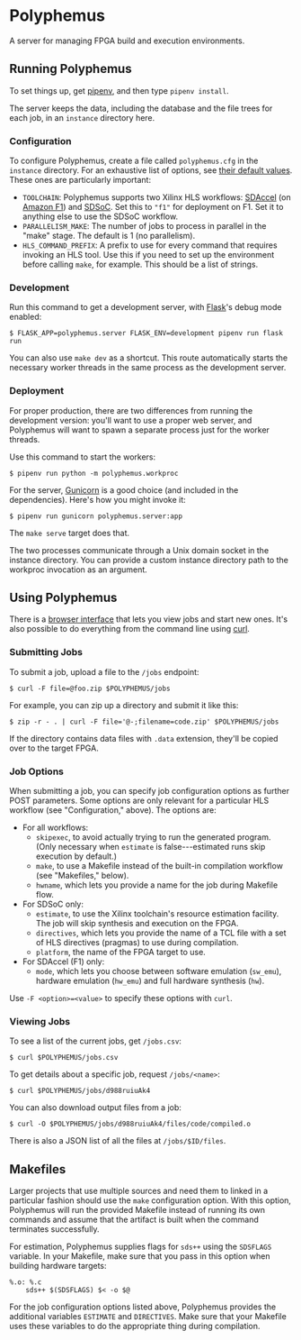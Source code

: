 Polyphemus
==========

A server for managing FPGA build and execution environments.

Running Polyphemus
------------------

To set things up, get [pipenv][], and then type `pipenv install`.

The server keeps the data, including the database and the file trees for each job, in an `instance` directory here.

### Configuration

To configure Polyphemus, create a file called `polyphemus.cfg` in the `instance` directory.
For an exhaustive list of options, see [their default values][defaults].
These ones are particularly important:

- `TOOLCHAIN`: Polyphemus supports two Xilinx HLS workflows: [SDAccel][] (on [Amazon F1][f1]) and [SDSoC][]. Set this to `"f1"` for deployment on F1. Set it to anything else to use the SDSoC workflow.
- `PARALLELISM_MAKE`: The number of jobs to process in parallel in the "make" stage. The default is 1 (no parallelism).
- `HLS_COMMAND_PREFIX`: A prefix to use for every command that requires invoking an HLS tool. Use this if you need to set up the environment before calling `make`, for example. This should be a list of strings.

[defaults]: https://github.com/cucapra/polyphemus/blob/master/polyphemus/config_default.py
[f1]: https://aws.amazon.com/ec2/instance-types/f1/
[sdaccel]: https://www.xilinx.com/products/design-tools/software-zone/sdaccel.html
[sdsoc]: https://www.xilinx.com/sdsoc

### Development

Run this command to get a development server, with [Flask][]'s debug mode enabled:

    $ FLASK_APP=polyphemus.server FLASK_ENV=development pipenv run flask run

You can also use `make dev` as a shortcut.
This route automatically starts the necessary worker threads in the same process as the development server.

[flask]: https://flask.palletsprojects.com/

### Deployment

For proper production, there are two differences from running the development version:
you'll want to use a proper web server, and Polyphemus will want to spawn a separate process just for the worker threads.

Use this command to start the workers:

    $ pipenv run python -m polyphemus.workproc

For the server, [Gunicorn][] is a good choice (and included in the dependencies). Here's how you might invoke it:

    $ pipenv run gunicorn polyphemus.server:app

The `make serve` target does that.

The two processes communicate through a Unix domain socket in the instance directory.
You can provide a custom instance directory path to the workproc invocation as an argument.

[gunicorn]: http://gunicorn.org
[pipenv]: http://pipenv.org
[yarn]: https://yarnpkg.com/en/
[npm]: http://npmjs.com


Using Polyphemus
----------------

There is a [browser interface](http://gorgonzola.cs.cornell.edu:8000/) that lets you view jobs and start new ones.
It's also possible to do everything from the command line using [curl][].

[curl]: https://curl.haxx.se

### Submitting Jobs

To submit a job, upload a file to the `/jobs` endpoint:

    $ curl -F file=@foo.zip $POLYPHEMUS/jobs

For example, you can zip up a directory and submit it like this:

    $ zip -r - . | curl -F file='@-;filename=code.zip' $POLYPHEMUS/jobs

If the directory contains data files with `.data` extension, they'll be copied over to the target FPGA.

### Job Options

When submitting a job, you can specify job configuration options as further POST parameters.
Some options are only relevant for a particular HLS workflow (see "Configuration," above).
The options are:

- For all workflows:
    - `skipexec`, to avoid actually trying to run the generated program. (Only necessary when `estimate` is false---estimated runs skip execution by default.)
    - `make`, to use a Makefile instead of the built-in compilation workflow (see "Makefiles," below).
    - `hwname`, which lets you provide a name for the job during Makefile flow.
- For SDSoC only:
    - `estimate`, to use the Xilinx toolchain's resource estimation facility. The job will skip synthesis and execution on the FPGA.
    - `directives`, which lets you provide the name of a TCL file with a set of HLS directives (pragmas) to use during compilation.
    - `platform`, the name of the FPGA target to use.
- For SDAccel (F1) only:
    - `mode`, which lets you choose between software emulation (`sw_emu`), hardware emulation (`hw_emu`) and full hardware synthesis (`hw`).

Use `-F <option>=<value>` to specify these options with `curl`.

### Viewing Jobs

To see a list of the current jobs, get `/jobs.csv`:

    $ curl $POLYPHEMUS/jobs.csv

To get details about a specific job, request `/jobs/<name>`:

    $ curl $POLYPHEMUS/jobs/d988ruiuAk4

You can also download output files from a job:

    $ curl -O $POLYPHEMUS/jobs/d988ruiuAk4/files/code/compiled.o

There is also a JSON list of all the files at `/jobs/$ID/files`.


Makefiles
---------

Larger projects that use multiple sources and need them to linked in a particular fashion should use the `make` configuration option. With this option, Polyphemus will run the provided Makefile instead of running its own commands and assume that the artifact is built when the command terminates successfully.

For estimation, Polyphemus supplies flags for `sds++` using the `SDSFLAGS` variable. In your Makefile, make sure that you pass in this option when building hardware targets:

```make
%.o: %.c
    sds++ $(SDSFLAGS) $< -o $@
```

For the job configuration options listed above, Polyphemus provides the additional variables `ESTIMATE` and `DIRECTIVES`. Make sure that your Makefile uses these variables to do the appropriate thing during compilation.
